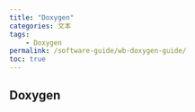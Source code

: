 ```yaml
---
title: "Doxygen"
categories: 文本
tags:
    - Doxygen
permalink: /software-guide/wb-doxygen-guide/
toc: true
---
```


## Doxygen


